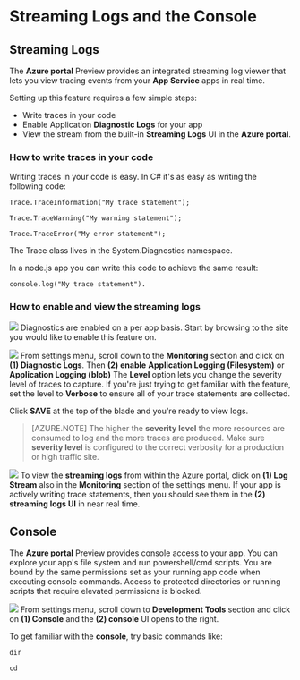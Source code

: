 <properties 
	pageTitle="Streaming logs and console" 
	description="Streaming logs and console overview" 
	authors="btardif" 
	manager="wpickett" 
	editor="" 
	services="app-service\web" 
	documentationCenter=""/>

<tags 
	ms.service="app-service-web" 
	ms.workload="web" 
	ms.tgt_pltfrm="na" 
	ms.devlang="multiple" 
	ms.topic="article" 
	ms.date="10/12/2016" 
	wacn.date="" 
	ms.author="byvinyal"/>

# Streaming Logs and the Console

## Streaming Logs

The **Azure portal** Preview provides an integrated streaming log viewer that
lets you view tracing events from your **App Service** apps in real time.  

Setting up this feature requires a few simple steps:

- Write traces in your code
- Enable Application **Diagnostic Logs** for your app
- View the stream from the built-in **Streaming Logs** UI in the **Azure portal**.

### How to write traces in your code ###

Writing traces in your code is easy.  In C# it's as easy as writing the following code:

`````````````````````````
Trace.TraceInformation("My trace statement");
`````````````````````````

`````````````````````````
Trace.TraceWarning("My warning statement");
`````````````````````````

`````````````````````````
Trace.TraceError("My error statement");
`````````````````````````

The Trace class lives in the System.Diagnostics namespace.

In a node.js app you can write this code to achieve the same result:

`````````````````````````
console.log("My trace statement").
`````````````````````````

### How to enable and view the streaming logs
![][BrowseSitesScreenshot]
Diagnostics are enabled on a per app basis. Start by browsing to the site you 
would like to enable this feature on.  
  
![][DiagnosticsLogs]
From settings menu, scroll down to the **Monitoring** section and click on 
**(1) Diagnostic Logs**. Then **(2) enable** **Application Logging (Filesystem)** 
or **Application Logging (blob)** The **Level** option lets you change the severity 
level of traces to capture. If you're just trying to get familiar with the feature, 
set the level to **Verbose** to ensure all of your trace statements are 
collected.

Click **SAVE** at the top of the blade and you're ready to view logs.

>[AZURE.NOTE] The higher the **severity level** the more resources are consumed to log and the more traces are produced. Make sure **severity level** is configured to the correct verbosity for a production or high traffic site. 

![][StreamingLogsScreenshot]
To view the **streaming logs** from within the Azure portal, click on 
**(1) Log Stream** also in the **Monitoring** section of the settings menu. 
If your app is actively writing trace statements, then you should see them in the 
**(2) streaming logs UI** in near real time.

## Console
The **Azure portal** Preview provides console access to your app. You can explore
your app's file system and run powershell/cmd scripts. You are bound by the 
same permissions set as your running app code when executing console commands. 
Access to protected directories or running scripts that require elevated 
permissions is blocked.  

![][ConsoleScreenshot]
From settings menu, scroll down to **Development Tools** section and click 
on **(1) Console** and the **(2) console** UI opens to the right.

To get familiar with the **console**, try basic commands like:

`````````````````````````
dir
`````````````````````````

`````````````````````````
cd
`````````````````````````

<!-- Images. -->
[DiagnosticsLogs]: ./media/web-sites-streaming-logs-and-console/diagnostic-logs.png
[BrowseSitesScreenshot]: ./media/web-sites-streaming-logs-and-console/browse-sites.png
[StreamingLogsScreenshot]: ./media/web-sites-streaming-logs-and-console/streaming-logs.png
[ConsoleScreenshot]: ./media/web-sites-streaming-logs-and-console/console.png
